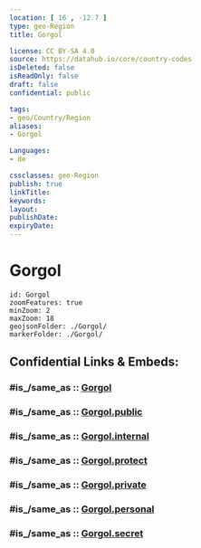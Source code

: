 ```yaml
---
location: [ 16 , -12.7 ] 
type: geo-Region
title: Gorgol

license: CC BY-SA 4.0
source: https://datahub.io/core/country-codes
isDeleted: false
isReadOnly: false
draft: false
confidential: public

tags:
- geo/Country/Region
aliases:
- Gorgol

Languages:
- de

cssclasses: geo-Region
publish: true
linkTitle: 
keywords: 
layout: 
publishDate: 
expiryDate: 
---
```


# Gorgol

```leaflet
id: Gorgol
zoomFeatures: true 
minZoom: 2 
maxZoom: 18
geojsonFolder: ./Gorgol/
markerFolder: ./Gorgol/
```


## Confidential Links & Embeds: 

### #is_/same_as :: [Gorgol](/_Standards/Earth/Continent/Africa/Africa~West/Mauritania/Regions~Mauritania/Gorgol.md) 

### #is_/same_as :: [Gorgol.public](/_public/Earth/Continent/Africa/Africa~West/Mauritania/Regions~Mauritania/Gorgol.public.md) 

### #is_/same_as :: [Gorgol.internal](/_internal/Earth/Continent/Africa/Africa~West/Mauritania/Regions~Mauritania/Gorgol.internal.md) 

### #is_/same_as :: [Gorgol.protect](/_protect/Earth/Continent/Africa/Africa~West/Mauritania/Regions~Mauritania/Gorgol.protect.md) 

### #is_/same_as :: [Gorgol.private](/_private/Earth/Continent/Africa/Africa~West/Mauritania/Regions~Mauritania/Gorgol.private.md) 

### #is_/same_as :: [Gorgol.personal](/_personal/Earth/Continent/Africa/Africa~West/Mauritania/Regions~Mauritania/Gorgol.personal.md) 

### #is_/same_as :: [Gorgol.secret](/_secret/Earth/Continent/Africa/Africa~West/Mauritania/Regions~Mauritania/Gorgol.secret.md)


